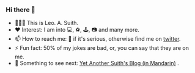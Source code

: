 ### Hi there 👋 

- 👨🏻‍💻 This is Leo. A. Suith. 
- ❤️ Interest: I am into 💻, ⚽, 🕹️, 📷 and many more. 
- 📫 How to reach me: 📧 if it's serious, otherwise find me on [twitter](https://twitter.com/leosuith).
- ⚡ Fun fact: 50% of my jokes are bad, or, you can say that they are on me.
- 📜 Something to see next: [Yet Another Suith's Blog (in Mandarin)](https://asuith.com/) .



<!--
**asuith/asuith** is a ✨ _special_ ✨ repository because its `README.md` (this file) appears on your GitHub profile.

Here are some ideas to get you started:

- 🔭 I’m currently working on ...
- 🌱 I’m currently learning ...
- 👯 I’m looking to collaborate on ...
- 🤔 I’m looking for help with ...
- 💬 Ask me about ...
- 📫 How to reach me: ...
- 😄 Pronouns: ...
- ⚡ Fun fact: ...
-->
